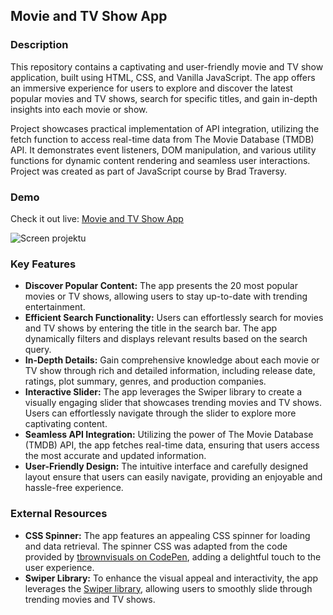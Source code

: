 ## Movie and TV Show App

### Description

This repository contains a captivating and user-friendly movie and TV show application, built using HTML, CSS, and Vanilla JavaScript. The app offers an immersive experience for users to explore and discover the latest popular movies and TV shows, search for specific titles, and gain in-depth insights into each movie or show.

Project showcases practical implementation of API integration, utilizing the fetch function to access real-time data from The Movie Database (TMDB) API. It demonstrates event listeners, DOM manipulation, and various utility functions for dynamic content rendering and seamless user interactions. Project was created as part of JavaScript course by Brad Traversy.
### Demo

Check it out live: [Movie and TV Show App](https://keen-chaja-414c1b.netlify.app)

![Screen projektu](images/preview2.png)
### Key Features

- **Discover Popular Content:** The app presents the 20 most popular movies or TV shows, allowing users to stay up-to-date with trending entertainment.
- **Efficient Search Functionality:** Users can effortlessly search for movies and TV shows by entering the title in the search bar. The app dynamically filters and displays relevant results based on the search query.
- **In-Depth Details:** Gain comprehensive knowledge about each movie or TV show through rich and detailed information, including release date, ratings, plot summary, genres, and production companies.
- **Interactive Slider:** The app leverages the Swiper library to create a visually engaging slider that showcases trending movies and TV shows. Users can effortlessly navigate through the slider to explore more captivating content.
- **Seamless API Integration:** Utilizing the power of The Movie Database (TMDB) API, the app fetches real-time data, ensuring that users access the most accurate and updated information.
- **User-Friendly Design:** The intuitive interface and carefully designed layout ensure that users can easily navigate, providing an enjoyable and hassle-free experience.

### External Resources
- **CSS Spinner:** The app features an appealing CSS spinner for loading and data retrieval. The spinner CSS was adapted from the code provided by [tbrownvisuals on CodePen](https://codepen.io/tbrownvisuals/pen/edGYvx), adding a delightful touch to the user experience.
- **Swiper Library:** To enhance the visual appeal and interactivity, the app leverages the [Swiper library](https://swiperjs.com), allowing users to smoothly slide through trending movies and TV shows.
